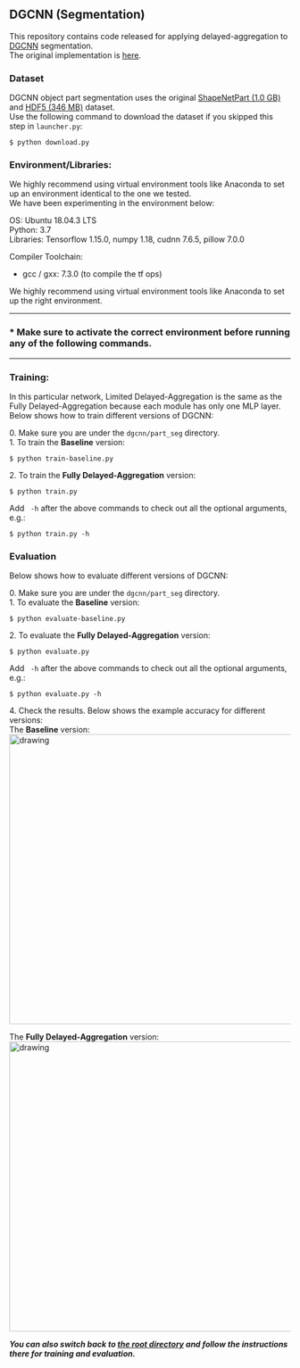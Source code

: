 ## DGCNN (Segmentation)

This repository contains code released for applying delayed-aggregation to [DGCNN](https://arxiv.org/abs/1801.07829) segmentation. <br>
The original implementation is [here](https://github.com/WangYueFt/dgcnn/tree/c8fd0cd2a2d47747cb3a137c28e7346b69284d45/tensorflow/part_seg).

### Dataset
DGCNN object part segmentation uses the original <a href="https://shapenet.cs.stanford.edu/ericyi/shapenetcore_partanno_v0.zip"> ShapeNetPart (1.0 GB)</a> and <a href="https://shapenet.cs.stanford.edu/media/shapenet_part_seg_hdf5_data.zip"> HDF5 (346 MB)</a> dataset. <br>
Use the following command to download the dataset if you skipped this step in `launcher.py`:
```
$ python download.py
```

### Environment/Libraries:
We highly recommend using virtual environment tools like Anaconda to set up an environment identical to the one we tested. <br>
We have been experimenting in the environment below:

OS: Ubuntu 18.04.3 LTS <br>
Python: 3.7 <br>
Libraries: Tensorflow 1.15.0, numpy 1.18, cudnn 7.6.5, pillow 7.0.0

Compiler Toolchain:
- gcc / gxx: 7.3.0 (to compile the tf ops)

We highly recommend using virtual environment tools like Anaconda to set up the right environment.


---

### * Make sure to activate the correct environment before running any of the following commands.<br>

---



### Training:
In this particular network, Limited Delayed-Aggregation is the same as the Fully Delayed-Aggregation because each module has only one MLP layer.
Below shows how to train different versions of DGCNN:

0\. Make sure you are under the ```dgcnn/part_seg``` directory. <br>
1\. To train the **Baseline** version: <br>
```
$ python train-baseline.py
```

2\. To train the **Fully Delayed-Aggregation** version: <br>
```
$ python train.py
```

Add ``` -h``` after the above commands to check out all the optional arguments, e.g.: <br>
```
$ python train.py -h
```

### Evaluation
Below shows how to evaluate different versions of DGCNN:

0\. Make sure you are under the ```dgcnn/part_seg``` directory. <br>
1\. To evaluate the **Baseline** version: <br>
```
$ python evaluate-baseline.py
```

2\. To evaluate the **Fully Delayed-Aggregation** version: <br>
```
$ python evaluate.py
```

Add ``` -h``` after the above commands to check out all the optional arguments, e.g.: <br>
```
$ python evaluate.py -h
```

4\. Check the results. Below shows the example accuracy for different versions: <br>
The **Baseline** version: <br>
<img src="https://user-images.githubusercontent.com/19209239/83949089-e63cfb80-a7ef-11ea-87ee-89f50b5a9c06.png" alt="drawing" width="520"/>

The **Fully Delayed-Aggregation** version: <br>
<img src="https://user-images.githubusercontent.com/19209239/83948972-1cc64680-a7ef-11ea-92dd-344788e006b1.png" alt="drawing" width="520"/>


***You can also switch back to [the root directory](https://github.com/horizon-research/Efficient-Deep-Learning-for-Point-Clouds) and follow the instructions there for training and evaluation.***

